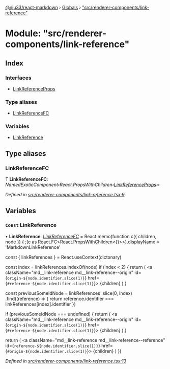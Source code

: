 [@nju33/react-markdown](../README.md) › [Globals](../globals.md) › ["src/renderer-components/link-reference"](_src_renderer_components_link_reference_.md)

# Module: "src/renderer-components/link-reference"

## Index

### Interfaces

* [LinkReferenceProps](../interfaces/_src_renderer_components_link_reference_.linkreferenceprops.md)

### Type aliases

* [LinkReferenceFC](_src_renderer_components_link_reference_.md#linkreferencefc)

### Variables

* [LinkReference](_src_renderer_components_link_reference_.md#const-linkreference)

## Type aliases

###  LinkReferenceFC

Ƭ **LinkReferenceFC**: *NamedExoticComponent‹React.PropsWithChildren‹[LinkReferenceProps](../interfaces/_src_renderer_components_link_reference_.linkreferenceprops.md)››*

*Defined in [src/renderer-components/link-reference.tsx:9](https://github.com/nju33/react-markdown/blob/3861cd2/src/renderer-components/link-reference.tsx#L9)*

## Variables

### `Const` LinkReference

• **LinkReference**: *[LinkReferenceFC](_src_renderer_components_link_reference_.md#linkreferencefc)* = React.memo(function c({
  children,
  node
}) {
  ;(c as React.FC<React.PropsWithChildren<{}>>).displayName =
    'MarkdownLinkReference'

  const { linkReferences } = React.useContext(dictonary)

  const index = linkReferences.indexOf(node)
  if (index < 2) {
    return (
      <a
        className="md__link-reference md__link-reference--origin"
        id={`origin-${node.identifier.slice(1)}`}
        href={`#reference-${node.identifier.slice(1)}`}>
        {children}
      </a>
    )
  }

  const previousSomeIdNode = linkReferences
    .slice(0, index)
    .find((reference) => {
      return reference.identifier === linkReferences[index].identifier
    })

  if (previousSomeIdNode === undefined) {
    return (
      <a
        className="md__link-reference md__link-reference--origin"
        id={`origin-${node.identifier.slice(1)}`}
        href={`#reference-${node.identifier.slice(1)}`}>
        {children}
      </a>
    )
  }

  return (
    <a
      className="md__link-reference md__link-reference--reference"
      id={`reference-${node.identifier.slice(1)}`}
      href={`#origin-${node.identifier.slice(1)}`}>
      {children}
    </a>
  )
})

*Defined in [src/renderer-components/link-reference.tsx:13](https://github.com/nju33/react-markdown/blob/3861cd2/src/renderer-components/link-reference.tsx#L13)*
